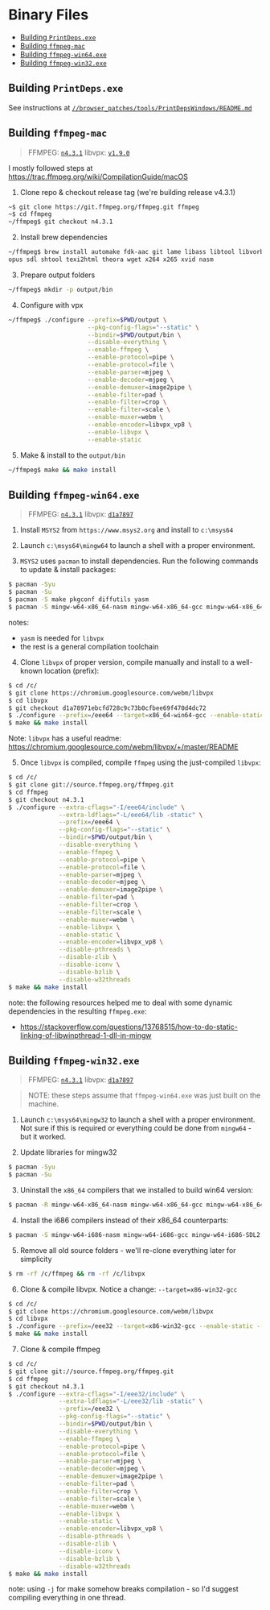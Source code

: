# Binary Files

<!-- GEN:toc-top-level -->
- [Building `PrintDeps.exe`](#building-printdepsexe)
- [Building `ffmpeg-mac`](#building-ffmpeg-mac)
- [Building `ffmpeg-win64.exe`](#building-ffmpeg-win64exe)
- [Building `ffmpeg-win32.exe`](#building-ffmpeg-win32exe)
<!-- GEN:stop -->

## Building `PrintDeps.exe`

See instructions at [`//browser_patches/tools/PrintDepsWindows/README.md`](../browser_patches/tools/PrintDepsWindows/README.md)

## Building `ffmpeg-mac`

> FFMPEG: [`n4.3.1`](https://github.com/FFmpeg/FFmpeg/releases/tag/n4.3.1)
> libvpx: [`v1.9.0`](https://github.com/webmproject/libvpx/releases/tag/v1.9.0)

I mostly followed steps at https://trac.ffmpeg.org/wiki/CompilationGuide/macOS

1. Clone repo & checkout release tag (we're building release v4.3.1)

```sh
~$ git clone https://git.ffmpeg.org/ffmpeg.git ffmpeg
~$ cd ffmpeg
~/ffmpeg$ git checkout n4.3.1
```

2. Install brew dependencies

```sh
~/ffmpeg$ brew install automake fdk-aac git lame libass libtool libvorbis libvpx \
opus sdl shtool texi2html theora wget x264 x265 xvid nasm
```

3. Prepare output folders

```sh
~/ffmpeg$ mkdir -p output/bin
```

4. Configure with vpx 

```sh
~/ffmpeg$ ./configure --prefix=$PWD/output \
                      --pkg-config-flags="--static" \
                      --bindir=$PWD/output/bin \
                      --disable-everything \
                      --enable-ffmpeg \
                      --enable-protocol=pipe \
                      --enable-protocol=file \
                      --enable-parser=mjpeg \
                      --enable-decoder=mjpeg \
                      --enable-demuxer=image2pipe \
                      --enable-filter=pad \
                      --enable-filter=crop \
                      --enable-filter=scale \
                      --enable-muxer=webm \
                      --enable-encoder=libvpx_vp8 \
                      --enable-libvpx \
                      --enable-static
```

5. Make & install to the `output/bin`

```sh
~/ffmpeg$ make && make install
```

## Building `ffmpeg-win64.exe`

> FFMPEG: [`n4.3.1`](https://github.com/FFmpeg/FFmpeg/releases/tag/n4.3.1)
> libvpx: [`d1a7897`](https://github.com/webmproject/libvpx/commit/d1a78971ebcfd728c9c73b0cfbee69f470d4dc72)

1. Install `MSYS2` from `https://www.msys2.org` and install to `c:\msys64`

2. Launch `c:\msys64\mingw64` to launch a shell with a proper environment.

3. `MSYS2` uses `pacman` to install dependencies. Run the following commands to update & install packages:

```sh
$ pacman -Syu
$ pacman -Su
$ pacman -S make pkgconf diffutils yasm
$ pacman -S mingw-w64-x86_64-nasm mingw-w64-x86_64-gcc mingw-w64-x86_64-SDL2
```

notes:
- `yasm` is needed for `libvpx`
- the rest is a general compilation toolchain

4. Clone `libvpx` of proper version, compile manually and install to a well-known location (prefix):

```sh
$ cd /c/
$ git clone https://chromium.googlesource.com/webm/libvpx
$ cd libvpx
$ git checkout d1a78971ebcfd728c9c73b0cfbee69f470d4dc72
$ ./configure --prefix=/eee64 --target=x86_64-win64-gcc --enable-static --disable-shared --disable-docs --disable-tools --disable-unit-tests --disable-examples
$ make && make install
```

Note: `libvpx` has a useful readme: https://chromium.googlesource.com/webm/libvpx/+/master/README

5. Once `libvpx` is compiled, compile `ffmpeg` using the just-compiled `libvpx`:

```sh
$ cd /c/
$ git clone git://source.ffmpeg.org/ffmpeg.git
$ cd ffmpeg
$ git checkout n4.3.1
$ ./configure --extra-cflags="-I/eee64/include" \
              --extra-ldflags="-L/eee64/lib -static" \
              --prefix=/eee64 \
              --pkg-config-flags="--static" \
              --bindir=$PWD/output/bin \
              --disable-everything \
              --enable-ffmpeg \
              --enable-protocol=pipe \
              --enable-protocol=file \
              --enable-parser=mjpeg \
              --enable-decoder=mjpeg \
              --enable-demuxer=image2pipe \
              --enable-filter=pad \
              --enable-filter=crop \
              --enable-filter=scale \
              --enable-muxer=webm \
              --enable-libvpx \
              --enable-static \
              --enable-encoder=libvpx_vp8 \
              --disable-pthreads \
              --disable-zlib \
              --disable-iconv \
              --disable-bzlib \
              --disable-w32threads
$ make && make install
```

note: the following resources helped me to deal with some dynamic dependencies in the resulting `ffmpeg.exe`:
- https://stackoverflow.com/questions/13768515/how-to-do-static-linking-of-libwinpthread-1-dll-in-mingw

## Building `ffmpeg-win32.exe`

> FFMPEG: [`n4.3.1`](https://github.com/FFmpeg/FFmpeg/releases/tag/n4.3.1)
> libvpx: [`d1a7897`](https://github.com/webmproject/libvpx/commit/d1a78971ebcfd728c9c73b0cfbee69f470d4dc72)

> NOTE: these steps assume that `ffmpeg-win64.exe` was just built on the machine.

1. Launch `c:\msys64\mingw32` to launch a shell with a proper environment. Not sure if this is required or everything could be done from `mingw64` - but it worked.

2. Update libraries for mingw32

```sh
$ pacman -Syu
$ pacman -Su
```

3. Uninstall the `x86_64` compilers that we installed to build win64 version:

```sh
$ pacman -R mingw-w64-x86_64-nasm mingw-w64-x86_64-gcc mingw-w64-x86_64-SDL2
```

4. Install the i686 compilers instead of their x86_64 counterparts:

```sh
$ pacman -S mingw-w64-i686-nasm mingw-w64-i686-gcc mingw-w64-i686-SDL2
```

5. Remove all old source folders - we'll re-clone everything later for simplicity

```sh
$ rm -rf /c/ffmpeg && rm -rf /c/libvpx
```

6. Clone & compile libvpx. Notice a change: `--target=x86-win32-gcc`

```sh
$ cd /c/
$ git clone https://chromium.googlesource.com/webm/libvpx
$ cd libvpx
$ ./configure --prefix=/eee32 --target=x86-win32-gcc --enable-static --disable-shared --disable-docs --disable-tools --disable-unit-tests --disable-examples
$ make && make install
```

7. Clone & compile ffmpeg

```sh
$ cd /c/
$ git clone git://source.ffmpeg.org/ffmpeg.git
$ cd ffmpeg
$ git checkout n4.3.1
$ ./configure --extra-cflags="-I/eee32/include" \
              --extra-ldflags="-L/eee32/lib -static" \
              --prefix=/eee32 \
              --pkg-config-flags="--static" \
              --bindir=$PWD/output/bin \
              --disable-everything \
              --enable-ffmpeg \
              --enable-protocol=pipe \
              --enable-protocol=file \
              --enable-parser=mjpeg \
              --enable-decoder=mjpeg \
              --enable-demuxer=image2pipe \
              --enable-filter=pad \
              --enable-filter=crop \
              --enable-filter=scale \
              --enable-muxer=webm \
              --enable-libvpx \
              --enable-static \
              --enable-encoder=libvpx_vp8 \
              --disable-pthreads \
              --disable-zlib \
              --disable-iconv \
              --disable-bzlib \
              --disable-w32threads
$ make && make install
```

note: using `-j` for make somehow breaks compilation - so I'd suggest compiling everything in one thread.

